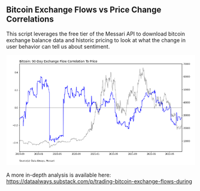 ## Bitcoin Exchange Flows vs Price Change Correlations

This script leverages the free tier of the Messari API to download bitcoin exchange balance data and historic pricing to look at what the change in user behavior can tell us about sentiment. 

![BTC](./btc-exch-flow-correlation.png)

A more in-depth analysis is available here: https://dataalways.substack.com/p/trading-bitcoin-exchange-flows-during